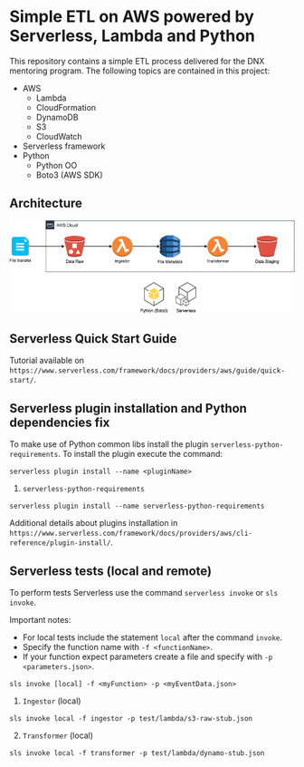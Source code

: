# Simple ETL on AWS powered by Serverless, Lambda and Python

This repository contains a simple ETL process delivered for the DNX mentoring program. The following topics are contained in this project:

- AWS
    - Lambda
    - CloudFormation
    - DynamoDB
    - S3
    - CloudWatch
- Serverless framework
- Python
    - Python OO
    - Boto3 (AWS SDK)

## Architecture

![Simple ETL Architecture](images/simple-etl-architecture.png)

## Serverless Quick Start Guide

Tutorial available on `https://www.serverless.com/framework/docs/providers/aws/guide/quick-start/`.

## Serverless plugin installation and Python dependencies fix

To make use of Python common libs install the plugin `serverless-python-requirements`. To install the plugin execute the command:

```
serverless plugin install --name <pluginName>
```

1. `serverless-python-requirements`

```
serverless plugin install --name serverless-python-requirements
```

Additional details about plugins installation in `https://www.serverless.com/framework/docs/providers/aws/cli-reference/plugin-install/`.

## Serverless tests (local and remote)

To perform tests Serverless use the command `serverless invoke` or `sls invoke`. 

Important notes:
- For local tests include the statement `local` after the command `invoke`.
- Specify the function name with `-f <functionName>`.
- If your function expect parameters create a file and specify with `-p <parameters.json>`.

```
sls invoke [local] -f <myFunction> -p <myEventData.json>
```

1. `Ingestor` (local)

```
sls invoke local -f ingestor -p test/lambda/s3-raw-stub.json
```

2. `Transformer` (local)

```
sls invoke local -f transformer -p test/lambda/dynamo-stub.json
```